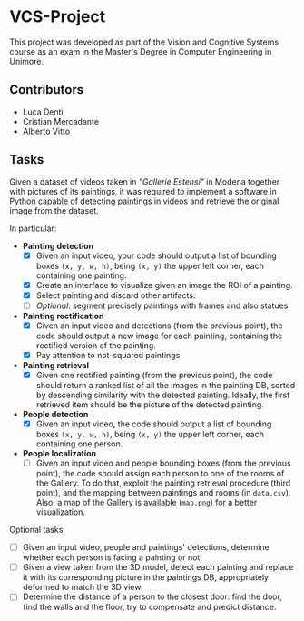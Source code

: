 # VCS-Project
This project was developed as part of the Vision and Cognitive Systems course as an exam in the Master's Degree in Computer Engineering in Unimore.

## Contributors
- Luca Denti
- Cristian Mercadante
- Alberto Vitto

## Tasks
Given a dataset of videos taken in _"Gallerie Estensi"_ in Modena together with pictures of its paintings, it was required to implement a software in Python capable of detecting paintings in videos and retrieve the original image from the dataset.

In particular:
- **Painting detection**
    - [x] Given an input video, your code should output a list of bounding boxes `(x, y, w, h)`, being `(x, y)` the upper left corner, each containing one painting.
    - [x] Create an interface to visualize given an image the ROI of a painting.
    - [x] Select painting and discard other artifacts.
    - [ ] _Optional_: segment precisely paintings with frames and also statues.
- **Painting rectification**
    - [x] Given an input video and detections (from the previous point), the code should output a new image for each painting, containing the rectified version of the painting.
    - [x] Pay attention to not-squared paintings.
- **Painting retrieval**
    - [x] Given one rectified painting (from the previous point), the code should return a ranked list of all the images in the painting DB, sorted by descending similarity with the detected painting. Ideally, the first retrieved item should be the picture of the detected painting.
- **People detection**
    - [x] Given an input video, the code should output a list of bounding boxes `(x, y, w, h)`, being `(x, y)` the upper left corner, each containing one person.
- **People localization**
    - [ ] Given an input video and people bounding boxes (from the previous point), the code should assign each person to one of the rooms of the Gallery. To do that, exploit the painting retrieval procedure (third point), and the mapping between paintings and rooms (in `data.csv`). Also, a map of the Gallery is available (`map.png`) for a better visualization.
    
Optional tasks:
- [ ] Given an input video, people and paintings' detections, determine whether each person is facing a painting or not.
- [ ] Given a view taken from the 3D model, detect each painting and replace it with its corresponding picture in the paintings DB, appropriately deformed to match the 3D view.
- [ ] Determine the distance of a person to the closest door: find the door, find the walls and the floor, try to compensate and predict distance.